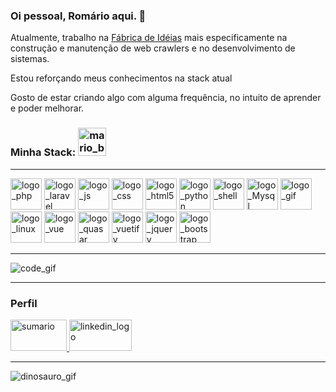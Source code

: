 ### Oi pessoal, Romário aqui. 👋

Atualmente, trabalho na [Fábrica de Idéias](http://www.fabricadeideias.com.br)
mais especificamente na construção e manutenção de web crawlers e no desenvolvimento de sistemas.

Estou reforçando meus conhecimentos na stack atual

Gosto de estar criando algo com alguma frequência, no intuito de aprender e poder melhorar.


### Minha Stack: <img src="https://camo.githubusercontent.com/7ec011bc3e41ab177db1946c5d64c85823c6cac3/68747470733a2f2f67697465652e636f6d2f736b796b65796a6f6b65722f506963436c6f75642f7261772f6d61737465722f696d672f4d6172696f5f48656c6c6f5f4269672e676966" alt="mario_bros_img" width="45">

<hr/>


<p>
    <img src="https://www.php.net/images/logos/new-php-logo.png" alt="logo_php" width="50" title="PHP">
    <img src="https://laravel.com/img/logomark.min.svg" alt="logo_laravel" width="50" title="Laravel">
    <img src="https://covid.romarioarruda.dev/statics/logos/javascript.png" alt="logo_js" width="50" title="JS">
    <img src="https://cdn.worldvectorlogo.com/logos/css3.svg" alt="logo_css" width="50" title="CSS3">
    <img src="https://www.w3.org/html/logo/img/html5-topper.png" alt="logo_html5" width="50" title="HTML5">
    <img src="https://www.python.org/static/community_logos/python-logo-master-v3-TM.png" alt="logo_python" width="50" title="Python">
    <img src="https://bashlogo.com/img/logo/jpg/full_colored_light.jpg" alt="logo_shell" width="50" title="Shell script">
    <img src="https://www.mysql.com/common/logos/logo-mysql-170x115.png" alt="logo_Mysql" width="50">
    <img src="https://covid.romarioarruda.dev/statics/logos/docker.png" alt="logo_gif" width="50">
    <img src="https://upload.wikimedia.org/wikipedia/commons/a/af/Tux.png" alt="logo_linux" width="50" title="Linux">
    <img src="https://covid.romarioarruda.dev/statics/logos/vue.png" alt="logo_vue" width="50">
    <img src="https://covid.romarioarruda.dev/statics/logos/quasar.png" alt="logo_quasar" width="50">
    <img src="https://cdn.vuetifyjs.com/docs/images/logos/vuetify-logo-light-text.svg" alt="logo_vuetify" width="50">
    <img src="https://www.vectorlogo.zone/logos/jquery/jquery-ar21.svg" alt="logo_jquery" width="50">
    <img src="https://p.kindpng.com/picc/s/485-4850258_bootstrap-logo-png-image-free-download-searchpng-logos.png" alt="logo_bootstrap" width="50">
</p>


<hr/>

<img src="https://camo.githubusercontent.com/b5a4a8e12cdfb0a3fa86f9e5762a84f3f5ec95bf/68747470733a2f2f6d656469612e67697068792e636f6d2f6d656469612f6949716d4d3574546a6d704f42396d70626e2f67697068792e676966" alt="code_gif">

<hr/>

### Perfil
<p>
  <a href="https://profile-summary-for-github.com/user/romarioarruda">
    <img src="https://camo.githubusercontent.com/fd57212e5375a45e23cc44625a982540cb3a5444/68747470733a2f2f77372e706e6777696e672e636f6d2f706e67732f3636342f3939382f706e672d7472616e73706172656e742d7069652d63686172742d636f6d70757465722d69636f6e732d636972636c652d6d6f6e6f6368726f6d652d67726170682d6f662d612d66756e6374696f6e2d7069652e706e67" width="90" height="50" title="Sumário" alt="sumario">
  </a>
  
  <a href="https://www.linkedin.com/in/rom%C3%A1rio-arruda/">
      <img src="https://camo.githubusercontent.com/7ea515d2827c69cd00b9009798b7bdd2d9446629/68747470733a2f2f73696d706c6569636f6e732e6f72672f69636f6e732f6c696e6b6564696e2e737667" width="100" height="50" alt="linkedin_logo" title="Perfil do Linkedin">
  </a>
</p>
<hr/>
<p>
  <img src="https://camo.githubusercontent.com/1cd0c79ca9df8a8ac3cd27e1ca8018f02b27c77b/68747470733a2f2f67697465652e636f6d2f736b796b65796a6f6b65722f506963436c6f75642f7261772f6d61737465722f696d672f64696e6f2e676966" alt="dinosauro_gif">
</p>
